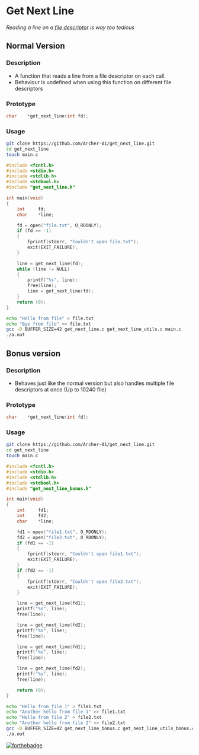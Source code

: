 # Get Next Line

*Reading a line on a <a href="https://en.wikipedia.org/wiki/File_descriptor" target="_blank">file descriptor</a> is way too tedious*

## Normal Version

### Description
* A function that reads a line from a file descriptor on each call.
* Behaviour is undefined when using this function on different file descriptors

### Prototype

```h
char	*get_next_line(int fd);
```

### Usage

```sh
git clone https://github.com/Archer-01/get_next_line.git
cd get_next_line
touch main.c
```
```c
#include <fcntl.h>
#include <stdio.h>
#include <stdlib.h>
#include <stdbool.h>
#include "get_next_line.h"

int	main(void)
{
	int		fd;
	char	*line;

	fd = open("file.txt", O_RDONLY);
	if (fd == -1)
	{
		fprintf(stderr, "Couldn't open file.txt");
		exit(EXIT_FAILURE);
	}

    line = get_next_line(fd);
	while (line != NULL)
	{
		printf("%s", line);
		free(line);
        line = get_next_line(fd);
	}
	return (0);
}
```
```sh
echo "Hello from file" > file.txt
echo "Bye from file" >> file.txt
gcc -D BUFFER_SIZE=42 get_next_line.c get_next_line_utils.c main.c
./a.out
```

## Bonus version

### Description

* Behaves just like the normal version but also handles multiple file descriptors at once (Up to 10240 file)

### Prototype

```h
char	*get_next_line(int fd);
```

### Usage

```sh
git clone https://github.com/Archer-01/get_next_line.git
cd get_next_line
touch main.c
```
```c
#include <fcntl.h>
#include <stdio.h>
#include <stdlib.h>
#include <stdbool.h>
#include "get_next_line_bonus.h"

int	main(void)
{
	int		fd1;
	int		fd2;
	char	*line;

	fd1 = open("file1.txt", O_RDONLY);
	fd2 = open("file2.txt", O_RDONLY);
	if (fd1 == -1)
	{
		fprintf(stderr, "Couldn't open file1.txt");
		exit(EXIT_FAILURE);
	}
	if (fd2 == -1)
	{
		fprintf(stderr, "Couldn't open file2.txt");
		exit(EXIT_FAILURE);
	}

    line = get_next_line(fd1);
    printf("%s", line);
    free(line);

    line = get_next_line(fd2);
    printf("%s", line);
    free(line);

    line = get_next_line(fd1);
    printf("%s", line);
    free(line);

    line = get_next_line(fd2);
    printf("%s", line);
    free(line);

	return (0);
}
```
```sh
echo "Hello from file 1" > file1.txt
echo "Another hello from file 1" >> file1.txt
echo "Hello from file 2" > file2.txt
echo "Another hello from file 2" >> file2.txt
gcc -D BUFFER_SIZE=42 get_next_line_bonus.c get_next_line_utils_bonus.c main.c
./a.out
```

[![forthebadge](https://forthebadge.com/images/badges/made-with-c.svg)](https://forthebadge.com)
